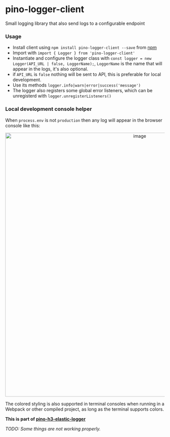 # pino-logger-client


Small logging library that also send logs to a configurable endpoint

### Usage
- Install client using `npm install pino-logger-client --save` from [npm](https://www.npmjs.com/package/pino-logger-client)
- Import with `import { Logger } from 'pino-logger-client'`
- Instantiate and configure the logger class with `const logger = new Logger(API_URL | false, LoggerName);`, `LoggerName` is the name that will appear in the logs, it's also optional.
- if `API_URL` is `false` nothing will be sent to API, this is preferable for local development. 
- Use its methods `logger.info|warn|error|success('message')`
- The logger also registers some global error listeners, which can be unregisterd with `logger.unregisterListeners()`

### Local development console helper
When `process.env` is not `production` then any log will appear in the browser console like this:
<p align="center">
  <img width="834" alt="image" src="https://user-images.githubusercontent.com/2720451/205640893-e833ad75-eb08-4e87-a7ac-b28f4e69c237.png">
</p>
The colored styling is also supported in terminal consoles when running in a Webpack or other compiled project, as long as the terminal supports colors.

**This is part of [pino-h3-elastic-logger](https://github.com/ArthurianX/pino-h3-elastic-logger)**

_TODO: Some things are not working properly._
